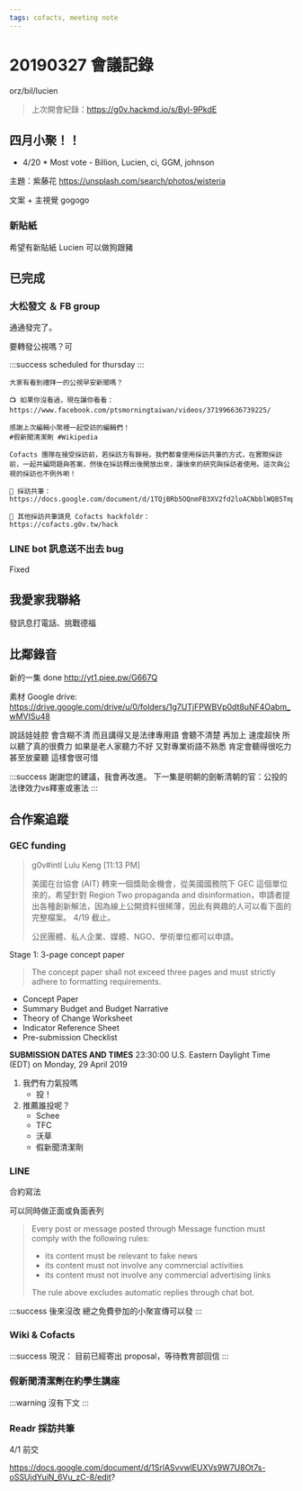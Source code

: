 ```yaml
---
tags: cofacts, meeting note
---
```


20190327 會議記錄
=====
orz/bil/lucien
> 上次開會紀錄：https://g0v.hackmd.io/s/Byl-9PkdE

## 四月小聚！！

- 4/20 * Most vote - Billion, Lucien, ci, GGM, johnson

主題：紫藤花
https://unsplash.com/search/photos/wisteria

文案 + 主視覺 gogogo

### 新貼紙
希望有新貼紙
Lucien 可以做狗跟豬

## 已完成

### 大松發文 ＆ FB group
通通發完了。

要轉發公視嗎？可

:::success
scheduled for thursday
:::

~~~
大家有看到禮拜一的公視早安新聞嗎？

📺 如果你沒看過，現在讓你看看：
https://www.facebook.com/ptsmorningtaiwan/videos/371996636739225/

感謝上次編輯小聚裡一起受訪的編輯們！
#假新聞清潔劑 #Wikipedia

Cofacts 團隊在接受採訪前，若採訪方有餘裕，我們都會使用採訪共筆的方式，在實際採訪前，一起共編問題與答案，然後在採訪釋出後開放出來，讓後來的研究與採訪者使用。這次與公視的採訪也不例外喲！

📝 採訪共筆：
https://docs.google.com/document/d/1TQjBRb5OQnmFB3XV2fd2loACNbblWQB5TmpZUbmYtCI/edit

💼 其他採訪共筆請見 Cofacts hackfoldr：
https://cofacts.g0v.tw/hack
~~~


### LINE bot 訊息送不出去 bug
Fixed

## 我愛家我聯絡
發訊息打電話、挑戰德福

## 比鄰錄音

新的一集 done
http://yt1.piee.pw/G667Q

素材 Google drive:
https://drive.google.com/drive/u/0/folders/1g7UTjFPWBVp0dt8uNF4Oabm_wMVISu48

說話娃娃腔 會含糊不清  而且講得又是法律專用語 會聽不清楚  再加上 速度超快  所以聽了真的很費力      如果是老人家聽力不好  又對專業術語不熟悉 肯定會聽得很吃力  甚至放棄聽  這樣會很可惜

:::success
謝謝您的建議，我會再改進。
下一集是明朝的劍斬清朝的官：公投的法律效力vs釋憲或憲法
:::


## 合作案追蹤

### GEC funding
> g0v#intl Lulu Keng [11:13 PM]
>
> 美國在台協會 (AIT) 轉來一個獎助金機會，從美國國務院下 GEC 這個單位來的，希望針對 Region Two propaganda and disinformation，申請者提出各種創新解法，因為線上公開資料很稀薄，因此有興趣的人可以看下面的完整檔案。 4/19 截止。
> 
> 公民團體、私人企業、媒體、NGO、學術單位都可以申請。

Stage 1: 3-page concept paper

> The concept paper shall not exceed three pages and must strictly adhere to formatting requirements.

- Concept Paper
- Summary Budget and Budget Narrative
- Theory of Change Worksheet
- Indicator Reference Sheet
- Pre-submission Checklist

**SUBMISSION DATES AND TIMES**
23:30:00 U.S. Eastern Daylight Time (EDT) on Monday, 29 April 2019


1. 我們有力氣投嗎
    - 投！
2. 推薦誰投呢？
    - Schee
    - TFC
    - 沃草
    - 假新聞清潔劑

### LINE
合約寫法

可以同時做正面或負面表列


> Every post or message posted through Message function must comply with the following rules:
> - its content must be relevant to fake news
> - its content must not involve any commercial activities
> - its content must not involve any commercial advertising links
>
> The rule above excludes automatic replies through chat bot.
> 
:::success
後來沒改
總之免費參加的小聚宣傳可以發
:::


### Wiki & Cofacts
:::success
現況：
目前已經寄出 proposal，等待教育部回信
:::

### 假新聞清潔劑在約學生講座

:::warning
沒有下文
:::

### Readr 採訪共筆
4/1 前交

https://docs.google.com/document/d/1SrlASvvwlEUXVs9W7U8Ot7s-oSSUjdYuiN_6Vu_zC-8/edit?
